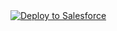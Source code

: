 <a href="https://githubsfdeploy.herokuapp.com?owner=salpatnaik&repo=remotemonitoring&ref=master">
  <img alt="Deploy to Salesforce"
       src="https://raw.githubusercontent.com/afawcett/githubsfdeploy/master/deploy.png">
</a>
